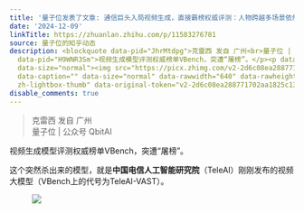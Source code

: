 ```yaml
---
title: '量子位发表了文章: 通信巨头入局视频生成，直接霸榜权威评测：人物跨越多场景依然一致'
date: '2024-12-09'
linkTitle: https://zhuanlan.zhihu.com/p/11583276781
source: 量子位的知乎动态
description: <blockquote data-pid="JhrMtdpg">克雷西 发自 广州<br>量子位 | 公众号 QbitAI</blockquote><p
  data-pid="H9WNR3Sm">视频生成模型评测权威榜单VBench，突遭“屠榜”。</p><p data-pid="v9ubG8XO">这个突然杀出来的模型，就是<b>中国电信人工智能研究院</b>（TeleAI）刚刚发布的视频大模型（VBench上的代号为TeleAI-VAST）。</p><figure
  data-size="normal"><img src="https://picx.zhimg.com/v2-2d6c08ea288771702aa1825c1311c5c5.jpg"
  data-caption="" data-size="normal" data-rawwidth="640" data-rawheight="172" class="origin_image
  zh-lightbox-thumb" data-original-token="v2-2d6c08ea288771702aa1825c1311c5c5" ...
disable_comments: true
---
```

<blockquote data-pid="JhrMtdpg">克雷西 发自 广州<br>量子位 | 公众号 QbitAI</blockquote><p data-pid="H9WNR3Sm">视频生成模型评测权威榜单VBench，突遭“屠榜”。</p><p data-pid="v9ubG8XO">这个突然杀出来的模型，就是<b>中国电信人工智能研究院</b>（TeleAI）刚刚发布的视频大模型（VBench上的代号为TeleAI-VAST）。</p><figure data-size="normal"><img src="https://picx.zhimg.com/v2-2d6c08ea288771702aa1825c1311c5c5.jpg" data-caption="" data-size="normal" data-rawwidth="640" data-rawheight="172" class="origin_image zh-lightbox-thumb" data-original-token="v2-2d6c08ea288771702aa1825c1311c5c5" ...